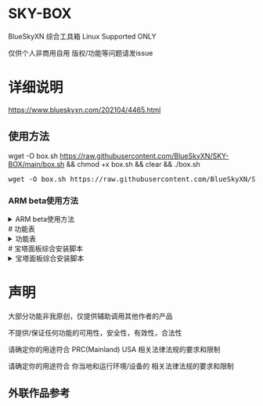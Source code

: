 # SKY-BOX
BlueSkyXN  综合工具箱 Linux Supported ONLY

仅供个人非商用自用 版权/功能等问题请发issue
# 详细说明
https://www.blueskyxn.com/202104/4465.html

## 使用方法

wget -O box.sh https://raw.githubusercontent.com/BlueSkyXN/SKY-BOX/main/box.sh && chmod +x box.sh && clear && ./box.sh

<pre>wget -O box.sh https://raw.githubusercontent.com/BlueSkyXN/SKY-BOX/main/box.sh && chmod +x box.sh && clear && ./box.sh</pre>

### ARM beta使用方法
<details><summary>ARM beta使用方法</summary>
wget -O box.sh https://raw.githubusercontent.com/BlueSkyXN/SKY-BOX/main/armbox.sh && chmod +x box.sh && clear && ./box.sh

<pre>wget -O box.sh https://raw.githubusercontent.com/BlueSkyXN/SKY-BOX/main/armbox.sh && chmod +x box.sh && clear && ./box.sh</pre>
</details>
# 功能表
<details><summary>功能表</summary>
 1. IPV.SH ipv4/6优先级调整一键脚本·下载
 2. IPT.SH iptable一键脚本
 3. SpeedTest-Linux 下载
 4. Rclone&Fclone·下载
 5. ChangeSource Linux换源脚本·下载
 6. Besttrace 路由追踪·下载
 7. NEZHA.SH哪吒面板/探针·下载
 --------------------------------------------------
 11. 获取本机IP
 12. 安装最新BBR内核·使用YUM·仅支持CentOS
 13. 启动BBR FQ算法
 14. 系统网络配置优化
 15. Git 新版 安装·仅支持CentOS
 16. 宝塔面板 自动磁盘挂载工具
 17. BBR一键管理脚本
 18. SWAP一键安装/卸载脚本
 --------------------------------------------------
 21. Superbench 综合测试
 22. MT.SH 流媒体解锁测试
 23. Lemonbench 综合测试
 24. UNIXbench 综合测试
 25. 三网Speedtest测速
 26. Memorytest 内存压力测试
 27. Route-trace 路由追踪测试
 28. YABS LINUX综合测试
 29. Disk Test 硬盘&系统综合测试
 --------------------------------------------------
 210. TubeCheck Google/Youtube CDN分配节点测试
 --------------------------------------------------
 31. MTP&TLS 一键脚本
 32. Rclone官方一键安装脚本
 33. Aria2 最强安装与管理脚本
 --------------------------------------------------
 99. 甲骨文ARM U20 DD Debian 10
 00. 宝塔面板综合安装脚本
 --------------------------------------------------
 </details>
# 宝塔面板综合安装脚本
<details><summary>宝塔面板综合安装脚本</summary>
宝塔面板 官方版 v7.5.2
11. CentOS
12. Ubuntu&Deepin
13. Python3通用版
14. 升级与更新
宝塔面板 Hostcli 净化版 v7.4.5
21. 一键安装·Centos
22. 一键转移/升级
宝塔面板 Fenhao 开心版 v7.5.2
31. CentOS
32. Ubuntu&Deepin
33. Python3通用版
34. 升级与更新
</details>

# 声明
大部分功能非我原创，仅提供辅助调用其他作者的产品

不提供/保证任何功能的可用性，安全性，有效性，合法性

请确定你的用途符合 PRC(Mainland) USA 相关法律法规的要求和限制

请确定你的用途符合 你当地和运行环境/设备的 相关法律法规的要求和限制

## 外联作品参考